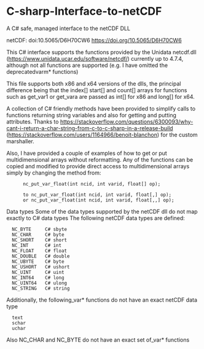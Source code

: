 # C-sharp-Interface-to-netCDF
A C# safe, managed interface to the netCDF DLL

netCDF: doi:10.5065/D6H70CW6 https://doi.org/10.5065/D6H70CW6
     
     
This C# interface supports the functions provided by the Unidata netcdf.dll (https://www.unidata.ucar.edu/software/netcdf/) 
currently up to 4.7.4, although not all functions are supported (e.g. I have omitted the deprecatedvarm* functions)
 
This file supports both x86 and x64 versions of the dlls, the principal difference being that the index[] start[] and count[] 
arrays for functions such as get_var1 or get_vara are passed as int[] for x86 and long[] for x64.
 
A collection of C# friendly methods have been provided to simplify calls to functions returning string variables and also for 
getting and putting attributes. Thanks to https://stackoverflow.com/questions/6300093/why-cant-i-return-a-char-string-from-c-to-c-sharp-in-a-release-build 
(https://stackoverflow.com/users/1164966/benoit-blanchon) for the custom marshaller.

Also, I have provided a couple of examples of how to get or put multidimensional arrays without reformatting. 
Any of the functions can be copied and modified to provide direct access to multidimensional arrays simply by changing the method from: 
 
          nc_put_var_float(int ncid, int varid, float[] op);
 
          to nc_put_var_float(int ncid, int varid, float[,] op);
          or nc_put_var_float(int ncid, int varid, float[,,] op);
                
Data types
Some of the data types supported by the netCDF dll do not map exactly to C# data types
The following netCDF data types are defined:
             
      NC_BYTE     C# sbyte
      NC_CHAR     C# byte
      NC_SHORT    C# short
      NC_INT      C# int
      NC_FLOAT    C# float
      NC_DOUBLE   C# double
      NC_UBYTE    C# byte
      NC_USHORT   C# ushort
      NC_UINT     C# uint
      NC_INT64    C# long
      NC_UINT64   C# ulong
      NC_STRING   C# string
 
Additionally, the following_var* functions do not have an exact netCDF data type
 
      text
      schar   
      uchar
      
Also NC_CHAR and NC_BYTE do not have an exact set of_var* functions

